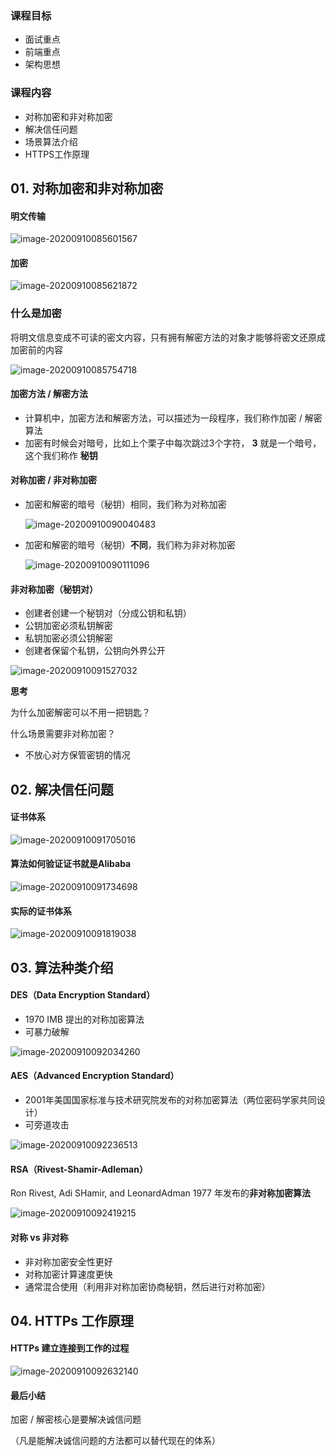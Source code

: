 ### 课程目标

+ 面试重点
+ 前端重点
+ 架构思想



### 课程内容

+ 对称加密和非对称加密
+ 解决信任问题
+ 场景算法介绍
+ HTTPS工作原理



## 01. 对称加密和非对称加密

#### 明文传输

![image-20200910085601567](./image/2.8/image-20200910085601567.png)



#### 加密

![image-20200910085621872](./image/2.8/image-20200910085621872.png)



### 什么是加密

将明文信息变成不可读的密文内容，只有拥有解密方法的对象才能够将密文还原成加密前的内容

![image-20200910085754718](./image/2.8/image-20200910085754718.png)



#### 加密方法 / 解密方法

+ 计算机中，加密方法和解密方法，可以描述为一段程序，我们称作加密 / 解密算法
+ 加密有时候会对暗号，比如上个栗子中每次跳过3个字符， **3**  就是一个暗号，这个我们称作 **秘钥**



#### 对称加密 / 非对称加密

+ 加密和解密的暗号（秘钥）相同，我们称为对称加密

  ![image-20200910090040483](./image/2.8/image-20200910090040483.png)

+ 加密和解密的暗号（秘钥）**不同**，我们称为非对称加密

  ![image-20200910090111096](./image/2.8/image-20200910090111096.png)



#### 非对称加密（秘钥对）

+ 创建者创建一个秘钥对（分成公钥和私钥）
+ 公钥加密必须私钥解密
+ 私钥加密必须公钥解密
+ 创建者保留个私钥，公钥向外界公开

![image-20200910091527032](./image/2.8/image-20200910091527032.png)



**思考**

为什么加密解密可以不用一把钥匙？

什么场景需要非对称加密？

+ 不放心对方保管密钥的情况



## 02. 解决信任问题



#### 证书体系

![image-20200910091705016](./image/2.8/image-20200910091705016.png)



#### 算法如何验证证书就是Alibaba

![image-20200910091734698](./image/2.8/image-20200910091734698.png)



#### 实际的证书体系

![image-20200910091819038](./image/2.8/image-20200910091819038.png)



## 03. 算法种类介绍

#### DES（Data  Encryption Standard）

+ 1970 IMB 提出的对称加密算法
+ 可暴力破解

![image-20200910092034260](./image/2.8/image-20200910092034260.png)



#### AES（Advanced Encryption Standard）

+ 2001年美国国家标准与技术研究院发布的对称加密算法（两位密码学家共同设计）
+ 可旁道攻击

![image-20200910092236513](./image/2.8/image-20200910092236513.png)





#### RSA（Rivest-Shamir-Adleman）

Ron Rivest, Adi SHamir, and LeonardAdman 1977 年发布的**非对称加密算法**

![image-20200910092419215](./image/2.8/image-20200910092419215.png)





#### 对称 vs 非对称

+ 非对称加密安全性更好
+ 对称加密计算速度更快
+ 通常混合使用（利用非对称加密协商秘钥，然后进行对称加密）





## 04. HTTPs  工作原理

#### HTTPs 建立连接到工作的过程

![image-20200910092632140](./image/2.8/image-20200910092632140.png)



#### 最后小结

加密 / 解密核心是要解决诚信问题

（凡是能解决诚信问题的方法都可以替代现在的体系）